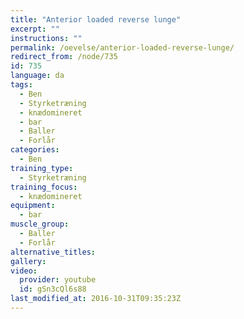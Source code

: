 ```yaml
---
title: "Anterior loaded reverse lunge"
excerpt: ""
instructions: ""
permalink: /oevelse/anterior-loaded-reverse-lunge/
redirect_from: /node/735
id: 735
language: da
tags:
  - Ben
  - Styrketræning
  - knædomineret
  - bar
  - Baller
  - Forlår
categories:
  - Ben
training_type: 
  - Styrketræning
training_focus: 
  - knædomineret
equipment:
  - bar
muscle_group:
  - Baller
  - Forlår
alternative_titles:
gallery:
video:
  provider: youtube
  id: gSn3cQl6s88
last_modified_at: 2016-10-31T09:35:23Z
---
```



